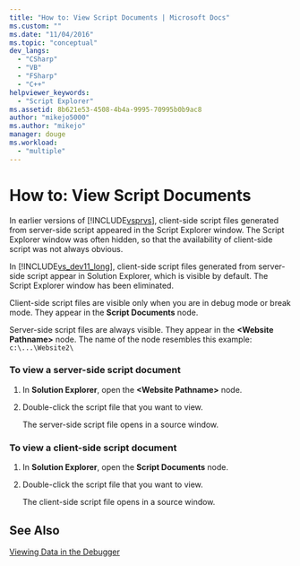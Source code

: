 ```yaml
---
title: "How to: View Script Documents | Microsoft Docs"
ms.custom: ""
ms.date: "11/04/2016"
ms.topic: "conceptual"
dev_langs: 
  - "CSharp"
  - "VB"
  - "FSharp"
  - "C++"
helpviewer_keywords: 
  - "Script Explorer"
ms.assetid: 8b621e53-4508-4b4a-9995-70995b0b9ac8
author: "mikejo5000"
ms.author: "mikejo"
manager: douge
ms.workload: 
  - "multiple"
---
```

# How to: View Script Documents
In earlier versions of [!INCLUDE[vsprvs](../code-quality/includes/vsprvs_md.md)], client-side script files generated from server-side script appeared in the Script Explorer window. The Script Explorer window was often hidden, so that the availability of client-side script was not always obvious.  
  
 In [!INCLUDE[vs_dev11_long](../data-tools/includes/vs_dev11_long_md.md)], client-side script files generated from server-side script appear in Solution Explorer, which is visible by default. The Script Explorer window has been eliminated.  
  
 Client-side script files are visible only when you are in debug mode or break mode. They appear in the **Script Documents** node.  
  
 Server-side script files are always visible. They appear in the **\<Website Pathname>** node. The name of the node resembles this example: `c:\...\Website2\`  
  
### To view a server-side script document  
  
1.  In **Solution Explorer**, open the **\<Website Pathname>** node.  
  
2.  Double-click the script file that you want to view.  
  
     The server-side script file opens in a source window.  
  
### To view a client-side script document  
  
1.  In **Solution Explorer**, open the **Script Documents** node.  
  
2.  Double-click the script file that you want to view.  
  
     The client-side script file opens in a source window.  
  
## See Also  
 [Viewing Data in the Debugger](../debugger/viewing-data-in-the-debugger.md)